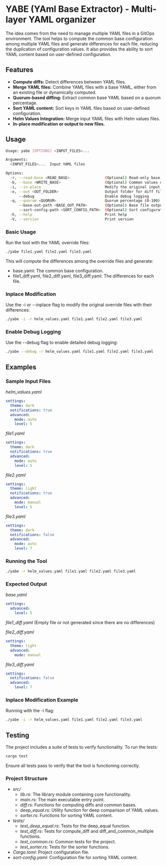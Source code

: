 
# YABE (YAml Base Extractor) - Multi-layer YAML organizer

The idea comes from the need to manage multiple YAML files in a GitOps environment. 
The tool helps to compute the common base configuration among multiple YAML files and generate differences for each file, reducing the duplication of configuration values. 
It also provides the ability to sort YAML content based on user-defined configuration.


## Features

- **Compute diffs:** Detect differences between YAML files.
- **Merge YAML files:** Combine YAML files with a base YAML, either from an existing file or dynamically computed.
- **Quorum-based diffing:** Extract common base YAML based on a quorum percentage.
- **Sort YAML content:** Sort keys in YAML files based on user-defined configuration.
- **Helm Values Integration:** Merge input YAML files with Helm values files.
- **In-place modification or output to new files.**

## Usage

```bash
Usage: yabe [OPTIONS] <INPUT_FILES>...

Arguments:
  <INPUT_FILES>...  Input YAML files

Options:
  -r, --read-base <READ_BASE>                (Optional) Read-only base for values deduplication
  -b, --base <WRITE_BASE>                    (Optional) Common values of all input files, if not provided, will be computed
  -i, --in-place                             Modify the original input files with diffs
  -o, --out <OUT_FOLDER>                     Output folder for diff files [default: ./out]
      --debug                                Enable debug logging
  -q, --quorum <QUORUM>                      Quorum percentage (0-100) [default: 51]
      --base-out-path <BASE_OUT_PATH>        (Optional) Base file output path [default: ./base.yaml]
      --sort-config-path <SORT_CONFIG_PATH>  (Optional) Sort configuration file path [default: ./sort-config.yaml], if not provided, will not sort
  -h, --help                                 Print help
  -V, --version                              Print version
```


### Basic Usage

Run the tool with the YAML override files:

```bash
./yabe file1.yaml file2.yaml file3.yaml
```
This will compute the differences among the override files and generate:

* base.yaml: The common base configuration.
* file1_diff.yaml, file2_diff.yaml, file3_diff.yaml: The differences for each file.

### Inplace Modification

Use the -i or --inplace flag to modify the original override files with their differences:
```bash
./yabe -i -r helm_values.yaml file1.yaml file2.yaml file3.yaml
```

### Enable Debug Logging

Use the --debug flag to enable detailed debug logging:
```bash
./yabe --debug -r helm_values.yaml file1.yaml file2.yaml file3.yaml
```

## Examples

### Sample Input Files

_helm_values.yaml_
```yaml
settings:
  theme: dark
  notifications: true
  advanced:
    mode: auto
    level: 5
```

_file1.yaml_
```yaml
settings:
  theme: dark
  notifications: true
  advanced:
    mode: auto
    level: 5
```

_file2.yaml_
```yaml
settings:
  theme: light
  notifications: true
  advanced:
    mode: manual
    level: 5
```

_file3.yaml_
```yaml
settings:
  theme: dark
  notifications: false
  advanced:
    mode: auto
    level: 7
```

### Running the Tool
    
```bash
./yabe -r helm_values.yaml file1.yaml file2.yaml file3.yaml
```

### Expected Output
_base.yaml_
```yaml
settings:
  advanced:
    level: 5
```

_file1_diff.yaml_
(Empty file or not generated since there are no differences)

_file2_diff.yaml_
```yaml
settings:
  theme: light
  advanced:
    mode: manual
```

_file3_diff.yaml_
```yaml
settings:
  notifications: false
  advanced:
    level: 7
```

### Inplace Modification Example
Running with the -i flag:
```bash
./yabe -i -r helm_values.yaml file1.yaml file2.yaml file3.yaml
```

## Testing

The project includes a suite of tests to verify functionality. To run the tests:
```bash
cargo test
```
Ensure all tests pass to verify that the tool is functioning correctly.

### Project Structure
* _src/_
  * _lib.rs_: The library module containing core functionality.
  * _main.rs_: The main executable entry point.
  * _diff.rs_: Functions for computing diffs and common bases.
  * _deep_equal.rs_: Utility function for deep comparison of YAML values.
  * _sorter.rs_: Functions for sorting YAML content.
* _tests/_
  * _test_deep_equal.rs_: Tests for the deep_equal function.
  * _test_diff.rs_: Tests for compute_diff and diff_and_common_multiple functions.
  * _test_common.rs_: Common tests for the project.
  * _test_sorter.rs_: Tests for the sorter functions.
* _Cargo.toml_: Project configuration file.
* _sort-config.yaml_: Configuration file for sorting YAML content.
